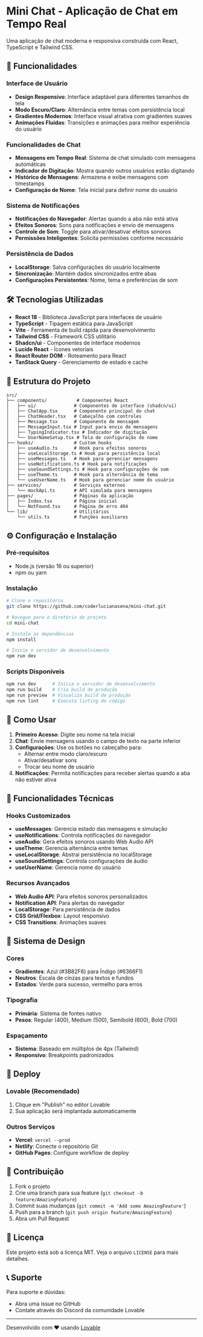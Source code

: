 
# Mini Chat - Aplicação de Chat em Tempo Real

Uma aplicação de chat moderna e responsiva construída com React, TypeScript e Tailwind CSS.

## 🚀 Funcionalidades

### Interface de Usuário
- **Design Responsivo**: Interface adaptável para diferentes tamanhos de tela
- **Modo Escuro/Claro**: Alternância entre temas com persistência local
- **Gradientes Modernos**: Interface visual atrativa com gradientes suaves
- **Animações Fluidas**: Transições e animações para melhor experiência do usuário

### Funcionalidades de Chat
- **Mensagens em Tempo Real**: Sistema de chat simulado com mensagens automáticas
- **Indicador de Digitação**: Mostra quando outros usuários estão digitando
- **Histórico de Mensagens**: Armazena e exibe mensagens com timestamps
- **Configuração de Nome**: Tela inicial para definir nome do usuário

### Sistema de Notificações
- **Notificações do Navegador**: Alertas quando a aba não está ativa
- **Efeitos Sonoros**: Sons para notificações e envio de mensagens
- **Controle de Som**: Toggle para ativar/desativar efeitos sonoros
- **Permissões Inteligentes**: Solicita permissões conforme necessário

### Persistência de Dados
- **LocalStorage**: Salva configurações do usuário localmente
- **Sincronização**: Mantém dados sincronizados entre abas
- **Configurações Persistentes**: Nome, tema e preferências de som

## 🛠️ Tecnologias Utilizadas

- **React 18** - Biblioteca JavaScript para interfaces de usuário
- **TypeScript** - Tipagem estática para JavaScript
- **Vite** - Ferramenta de build rápida para desenvolvimento
- **Tailwind CSS** - Framework CSS utilitário
- **Shadcn/ui** - Componentes de interface modernos
- **Lucide React** - Ícones vetoriais
- **React Router DOM** - Roteamento para React
- **TanStack Query** - Gerenciamento de estado e cache

## 📁 Estrutura do Projeto

```
src/
├── components/           # Componentes React
│   ├── ui/              # Componentes de interface (shadcn/ui)
│   ├── ChatApp.tsx      # Componente principal do chat
│   ├── ChatHeader.tsx   # Cabeçalho com controles
│   ├── Message.tsx      # Componente de mensagem
│   ├── MessageInput.tsx # Input para envio de mensagens
│   ├── TypingIndicator.tsx # Indicador de digitação
│   └── UserNameSetup.tsx # Tela de configuração do nome
├── hooks/               # Custom hooks
│   ├── useAudio.ts      # Hook para efeitos sonoros
│   ├── useLocalStorage.ts # Hook para persistência local
│   ├── useMessages.ts   # Hook para gerenciar mensagens
│   ├── useNotifications.ts # Hook para notificações
│   ├── useSoundSettings.ts # Hook para configurações de som
│   ├── useTheme.ts      # Hook para alternância de tema
│   └── useUserName.ts   # Hook para gerenciar nome do usuário
├── services/            # Serviços externos
│   └── mockApi.ts       # API simulada para mensagens
├── pages/               # Páginas da aplicação
│   ├── Index.tsx        # Página inicial
│   └── NotFound.tsx     # Página de erro 404
└── lib/                 # Utilitários
    └── utils.ts         # Funções auxiliares
```

## ⚙️ Configuração e Instalação

### Pré-requisitos
- Node.js (versão 16 ou superior)
- npm ou yarn

### Instalação
```bash
# Clone o repositório
git clone https://github.com/coderlucianasena/mini-chat.git

# Navegue para o diretório do projeto
cd mini-chat

# Instale as dependências
npm install

# Inicie o servidor de desenvolvimento
npm run dev
```

### Scripts Disponíveis
```bash
npm run dev      # Inicia o servidor de desenvolvimento
npm run build    # Cria build de produção
npm run preview  # Visualiza build de produção
npm run lint     # Executa linting do código
```

## 🎯 Como Usar

1. **Primeiro Acesso**: Digite seu nome na tela inicial
2. **Chat**: Envie mensagens usando o campo de texto na parte inferior
3. **Configurações**: Use os botões no cabeçalho para:
   - Alternar entre modo claro/escuro
   - Ativar/desativar sons
   - Trocar seu nome de usuário
4. **Notificações**: Permita notificações para receber alertas quando a aba não estiver ativa

## 🔧 Funcionalidades Técnicas

### Hooks Customizados
- **useMessages**: Gerencia estado das mensagens e simulação
- **useNotifications**: Controla notificações do navegador
- **useAudio**: Gera efeitos sonoros usando Web Audio API
- **useTheme**: Gerencia alternância entre temas
- **useLocalStorage**: Abstrai persistência no localStorage
- **useSoundSettings**: Controla configurações de áudio
- **useUserName**: Gerencia nome do usuário

### Recursos Avançados
- **Web Audio API**: Para efeitos sonoros personalizados
- **Notification API**: Para alertas do navegador
- **LocalStorage**: Para persistência de dados
- **CSS Grid/Flexbox**: Layout responsivo
- **CSS Transitions**: Animações suaves

## 🎨 Sistema de Design

### Cores
- **Gradientes**: Azul (#3B82F6) para Índigo (#6366F1)
- **Neutros**: Escala de cinzas para textos e fundos
- **Estados**: Verde para sucesso, vermelho para erros

### Tipografia
- **Primária**: Sistema de fontes nativo
- **Pesos**: Regular (400), Medium (500), Semibold (600), Bold (700)

### Espaçamento
- **Sistema**: Baseado em múltiplos de 4px (Tailwind)
- **Responsivo**: Breakpoints padronizados

## 🚀 Deploy

### Lovable (Recomendado)
1. Clique em "Publish" no editor Lovable
2. Sua aplicação será implantada automaticamente

### Outros Serviços
- **Vercel**: `vercel --prod`
- **Netlify**: Conecte o repositório Git
- **GitHub Pages**: Configure workflow de deploy

## 🤝 Contribuição

1. Fork o projeto
2. Crie uma branch para sua feature (`git checkout -b feature/AmazingFeature`)
3. Commit suas mudanças (`git commit -m 'Add some AmazingFeature'`)
4. Push para a branch (`git push origin feature/AmazingFeature`)
5. Abra um Pull Request

## 📄 Licença

Este projeto está sob a licença MIT. Veja o arquivo `LICENSE` para mais detalhes.

## 📞 Suporte

Para suporte e dúvidas:
- Abra uma issue no GitHub
- Contate através do Discord da comunidade Lovable

---

Desenvolvido com ❤️ usando [Lovable](https://lovable.dev)
